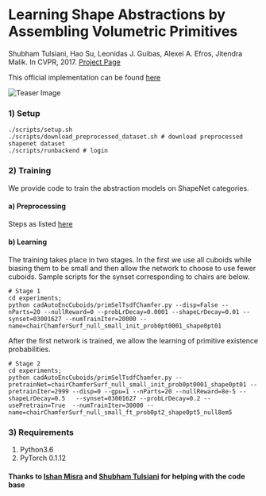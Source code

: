 # Learning Shape Abstractions by Assembling Volumetric Primitives
Shubham Tulsiani, Hao Su, Leonidas J. Guibas, Alexei A. Efros, Jitendra Malik. In CVPR, 2017.
[Project Page](https://shubhtuls.github.io/volumetricPrimitives/)

This official implementation can be found [here](https://github.com/shubhtuls/volumetricPrimitives)


![Teaser Image](https://shubhtuls.github.io/volumetricPrimitives/resources/images/teaser.png)

### 1) Setup
```
./scripts/setup.sh
./scripts/download_preprocessed_dataset.sh # download preprocessed shapenet dataset
./scripts/runbackend # login
```

### 2) Training
We provide code to train the abstraction models on ShapeNet categories.

#### a) Preprocessing
Steps as listed [here](https://github.com/shubhtuls/volumetricPrimitives/blob/master/README.md#a-preprocessing)


#### b) Learning
The training takes place in two stages. In the first we use all cuboids while biasing them to be small and then allow the network to choose to use fewer cuboids. Sample scripts for the synset corresponding to chairs are below.
```
# Stage 1
cd experiments;
python cadAutoEncCuboids/primSelTsdfChamfer.py --disp=False --nParts=20 --nullReward=0 --probLrDecay=0.0001 --shapeLrDecay=0.01 --synset=03001627 --numTrainIter=20000 --name=chairChamferSurf_null_small_init_prob0pt0001_shape0pt01
```

After the first network is trained, we allow the learning of primitive existence probabilities.
```
# Stage 2
cd experiments;
python cadAutoEncCuboids/primSelTsdfChamfer.py --pretrainNet=chairChamferSurf_null_small_init_prob0pt0001_shape0pt01 --pretrainIter=2999 --disp=0 --gpu=1 --nParts=20 --nullReward=8e-5 --shapeLrDecay=0.5   --synset=03001627 --probLrDecay=0.2 --usePretrain=True  --numTrainIter=30000 --name=chairChamferSurf_null_small_ft_prob0pt2_shape0pt5_null8em5

```
### 3) Requirements
1. Python3.6
2. PyTorch 0.1.12
#### Thanks to [Ishan Misra](https://github.com/imisra) and [Shubham Tulsiani](https://github.com/shubhtuls/) for helping with the code base
